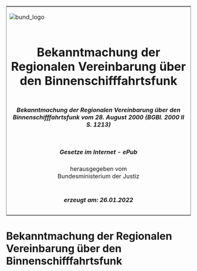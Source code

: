 <span id="DECKBLATT.html"></span>

<table border="0" frame="border" width="100%">

<tr valign="top">

<td align="left">

![bund\_logo](BfJ_2021_Web_de_de.gif)

</td>

<td align="right">

 

</td>

</tr>

<tr align="center" valign="middle">

<td colspan="2">

# Bekanntmachung der Regionalen Vereinbarung über den Binnenschifffahrtsfunk

</td>

</tr>

<tr align="center" valign="middle">

<td colspan="2">

##### Bekanntmachung der Regionalen Vereinbarung über den Binnenschifffahrtsfunk vom 28. August 2000 (BGBl. 2000 II S. 1213)

</td>

</tr>

<tr align="center" valign="middle">

<td colspan="2">

  
  

##### Gesetze im Internet - ePub  
  
herausgegeben vom  
Bundesministerium der Justiz

</td>

</tr>

<tr align="center" valign="bottom">

<td colspan="2">

  
  

##### erzeugt am: 26.01.2022

</td>

</tr>

</table>

<span id="BJNR121320000.html"></span>

# Bekanntmachung der Regionalen Vereinbarung über den Binnenschifffahrtsfunk
